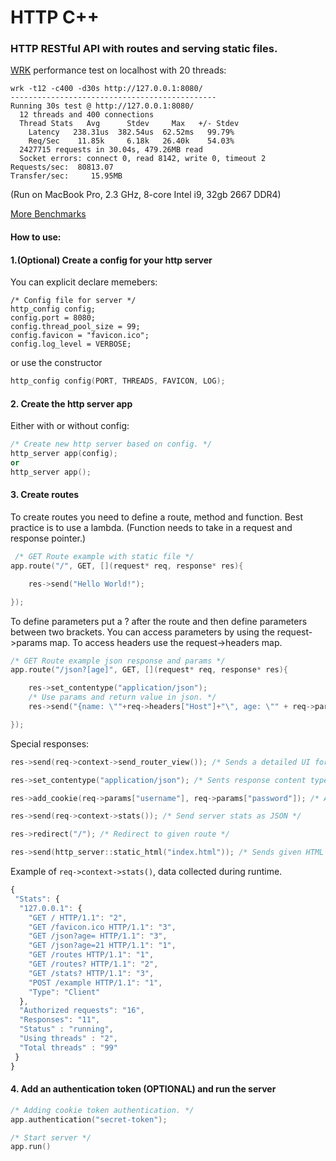 # HTTP C++

### HTTP RESTful API with routes and serving static files.

[WRK](https://github.com/wg/wrk) performance test on localhost with 20 threads:
```
wrk -t12 -c400 -d30s http://127.0.0.1:8080/
----------------------------------------------
Running 30s test @ http://127.0.0.1:8080/
  12 threads and 400 connections
  Thread Stats   Avg      Stdev     Max   +/- Stdev
    Latency   238.31us  382.54us  62.52ms   99.79%
    Req/Sec    11.85k     6.18k   26.40k    54.03%
  2427715 requests in 30.04s, 479.26MB read
  Socket errors: connect 0, read 8142, write 0, timeout 2
Requests/sec:  80813.07
Transfer/sec:     15.95MB
```
(Run on MacBook Pro, 2.3 GHz, 8-core Intel i9, 32gb 2667 DDR4)

[More Benchmarks](Benchmarks.md)

#### How to use: 

#### 1.(Optional) Create a config for your http server

You can explicit declare memebers:
```c+
/* Config file for server */
http_config config;
config.port = 8080;
config.thread_pool_size = 99;
config.favicon = "favicon.ico";
config.log_level = VERBOSE;
```
or use the constructor
```c++
http_config config(PORT, THREADS, FAVICON, LOG);
```

#### 2. Create the http server app

Either with or without config:
```c++
/* Create new http server based on config. */
http_server app(config);
or
http_server app();
```

#### 3. Create routes

To create routes you need to define a route, method and function. Best practice is to use a lambda.
(Function needs to take in a request and response pointer.)
```c++
 /* GET Route example with static file */
app.route("/", GET, [](request* req, response* res){

    res->send("Hello World!");

});
```

To define parameters put a ? after the route and then define parameters between two brackets.
You can access parameters by using the request->params map.
To access headers use the request->headers map.
```c++
/* GET Route example json response and params */
app.route("/json?[age]", GET, [](request* req, response* res){

    res->set_contentype("application/json");
    /* Use params and return value in json. */
    res->send("{name: \""+req->headers["Host"]+"\", age: \"" + req->params["age"] + "\"}");

});
```

Special responses:
```c++
res->send(req->context->send_router_view()); /* Sends a detailed UI for all current routes */

res->set_contentype("application/json"); /* Sents response content type, default is text/html */

res->add_cookie(req->params["username"], req->params["password"]); /* Add a response cookie */

res->send(req->context->stats()); /* Send server stats as JSON */ 

res->redirect("/"); /* Redirect to given route */

res->send(http_server::static_html("index.html")); /* Sends given HTML file as response */
```
Example of ```req->context->stats()```, data collected during runtime.
```javascript
{
 "Stats": {
  "127.0.0.1": {
    "GET / HTTP/1.1": "2",
    "GET /favicon.ico HTTP/1.1": "3",
    "GET /json?age= HTTP/1.1": "3",
    "GET /json?age=21 HTTP/1.1": "1",
    "GET /routes HTTP/1.1": "1",
    "GET /routes? HTTP/1.1": "2",
    "GET /stats? HTTP/1.1": "3",
    "POST /example HTTP/1.1": "1",
    "Type": "Client"
  },
  "Authorized requests": "16",
  "Responses": "11",
  "Status" : "running", 
  "Using threads" : "2", 
  "Total threads" : "99" 
 }
}
```

#### 4. Add an authentication token (OPTIONAL) and run the server
```c++
/* Adding cookie token authentication. */
app.authentication("secret-token"); 

/* Start server */
app.run()
```
